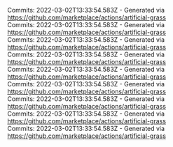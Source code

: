 Commits: 2022-03-02T13:33:54.583Z - Generated via https://github.com/marketplace/actions/artificial-grass
<br>
Commits: 2022-03-02T13:33:54.583Z - Generated via https://github.com/marketplace/actions/artificial-grass
<br>
Commits: 2022-03-02T13:33:54.583Z - Generated via https://github.com/marketplace/actions/artificial-grass
<br>
Commits: 2022-03-02T13:33:54.583Z - Generated via https://github.com/marketplace/actions/artificial-grass
<br>
Commits: 2022-03-02T13:33:54.583Z - Generated via https://github.com/marketplace/actions/artificial-grass
<br>
Commits: 2022-03-02T13:33:54.583Z - Generated via https://github.com/marketplace/actions/artificial-grass
<br>
Commits: 2022-03-02T13:33:54.583Z - Generated via https://github.com/marketplace/actions/artificial-grass
<br>
Commits: 2022-03-02T13:33:54.583Z - Generated via https://github.com/marketplace/actions/artificial-grass
<br>
Commits: 2022-03-02T13:33:54.583Z - Generated via https://github.com/marketplace/actions/artificial-grass
<br>
